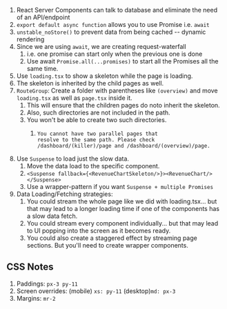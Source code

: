 1. React Server Components can talk to database and eliminate the need of an API/endpoint 
2. `export default async function` allows you to use Promise i.e. `await`
3. `unstable_noStore()` to prevent data from being cached -- dynamic rendering
4. Since we are using `await`, we are creating request-waterfall 
   1. i.e. one promise can start only when the previous one is done
   2. Use await `Promise.all(...promises)` to start all the Promises all the same time.
5. Use `loading.tsx` to show a skeleton while the page is loading.
6. The skeleton is inherited by the child pages as well.
7. `RouteGroup`: Create a folder with parentheses like `(overview)` and move `loading.tsx` as well as `page.tsx` inside it.
   1. This will ensure that the children pages do noto inherit the skeleton.
   2. Also, such directories are not included in the path.
   3. You won't be able to create two such directories.
      1. ```error
         You cannot have two parallel pages that 
         resolve to the same path. Please check 
         /dashboard/(killer)/page and /dashboard/(overview)/page.
         ```
8. Use `Suspense` to load just the slow data.
   1. Move the data load to the specific component.
   2. ```<Suspense fallback={<RevenueChartSkeleton/>}><RevenueChart/></Suspense>```
   3. Use a wrapper-pattern if you want `Suspense + multiple Promises` 
9. Data Loading/Fetching strategies:
   1. You could stream the whole page like we did with loading.tsx... but that may lead to a longer loading time if one of the components has a slow data fetch.
   2. You could stream every component individually... but that may lead to UI popping into the screen as it becomes ready.
   3. You could also create a staggered effect by streaming page sections. But you'll need to create wrapper components.


## CSS Notes
1. Paddings: `px-3 py-11`
2. Screen overrides: (mobile) `xs: py-11` (desktop)`md: px-3`
3. Margins: `mr-2`
